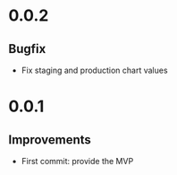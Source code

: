 # 0.0.2
## Bugfix
- Fix staging and production chart values

# 0.0.1
## Improvements
- First commit: provide the MVP

